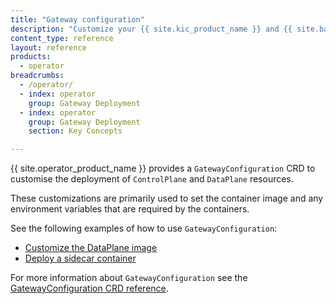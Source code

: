 ```yaml
---
title: "Gateway configuration"
description: "Customize your {{ site.kic_product_name }} and {{ site.base_gateway }} deployments when using the Gateway resource"
content_type: reference
layout: reference
products:
  - operator
breadcrumbs:
  - /operator/
  - index: operator
    group: Gateway Deployment
  - index: operator
    group: Gateway Deployment
    section: Key Concepts

---
```


{{ site.operator_product_name }} provides a `GatewayConfiguration` CRD to customise the deployment of `ControlPlane` and `DataPlane` resources.

These customizations are primarily used to set the container image and any environment variables that are required by the containers.

See the following examples of how to use `GatewayConfiguration`:

- [Customize the DataPlane image](/operator/dataplanes/how-to/set-dataplane-image/)
- [Deploy a sidecar container](/operator/dataplanes/how-to/deploy-sidecars/)

For more information about `GatewayConfiguration` see the [GatewayConfiguration CRD reference](/operator/reference/custom-resources/#gatewayconfiguration).
